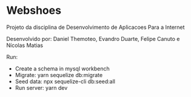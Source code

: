 # Webshoes
Projeto da disciplina de Desenvolvimento de Aplicacoes Para a Internet

Desenvolvido por: Daniel Themoteo, Evandro Duarte, Felipe Canuto e Nícolas Matias

Run:
 - Create a schema in mysql workbench
 - Migrate: yarn sequelize db:migrate
 - Seed data: npx sequelize-cli db:seed:all
 - Run server: yarn dev
